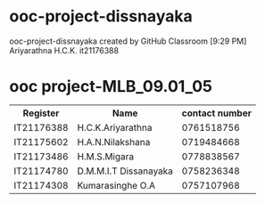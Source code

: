 # ooc-project-dissnayaka
ooc-project-dissnayaka created by GitHub Classroom
[9:29 PM] Ariyarathna H.C.K. it21176388
# ooc project-MLB_09.01_05 <table>
<tr>
<th>Register</th>
<th>Name</th>
<th>contact number</th>
<tr>
<td>IT21176388</td>
<td>H.C.K.Ariyarathna</td>
<td>0761518756</td>
</tr>
<tr>
<td>IT21175602</td>
<td>H.A.N.Nilakshana</td>
<td>0719484668</td>
</tr>
<tr>
<td>IT21173486</td>
<td>H.M.S.Migara </td>
<td>0778838567</td>
</tr>
<tr>
<td> IT21174780</td>
<td> D.M.M.I.T Dissanayaka </td>
<td>0758236348</td>
</tr>
<tr>
<td> IT21174308</td>
<td> Kumarasinghe O.A </td>
<td>0757107968</td>
</tr>
</table>

